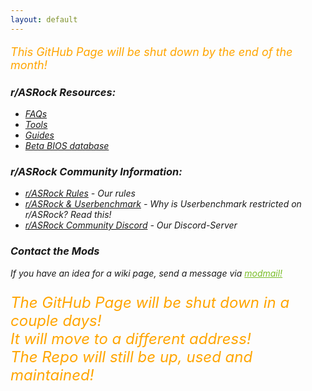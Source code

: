 ```yaml
---
layout: default
---
```

<i class="fa fa-exclamation-triangle" aria-hidden="true">
<p style="color:orange;font-size:large">
    This GitHub Page will be shut down by the end of the month!
</p>
<i class="fa fa-exclamation-triangle" aria-hidden="true">


### r/ASRock Resources:

* [FAQs](faq/index.md)
* [Tools](tools/index.md)
* [Guides](guides/index.md)
* [Beta BIOS database](beta_bios/index.md)

### r/ASRock Community Information:

* [r/ASRock Rules](rules/index.md) - Our rules
* [r/ASRock & Userbenchmark](faq/index.md#rasrock-and-userbenchmark) - Why is Userbenchmark restricted on r/ASRock? Read this!
* [r/ASRock Community Discord](https://discord.gg/rFrMpxV) - Our Discord-Server

### Contact the Mods
If you have an idea for a wiki page, send a message via <a style="color:#79bd28" href="https://www.reddit.com/message/compose?to=%2Fr%2FASRock" target="_blank">modmail!</a>


<p style="color:orange;font-size:x-large">
    <i class="fa fa-exclamation-triangle" aria-hidden="true">The GitHub Page will be shut down in a couple days!<i class="fa fa-exclamation-triangle" aria-hidden="true"><br>
    It will move to a different address!<br>
    The Repo will still be up, used and maintained!
</p>